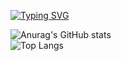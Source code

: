<a href="https://git.io/typing-svg"><img src="https://readme-typing-svg.demolab.com?font=Poppins&weight=600&size=25&pause=1000&background=FF000000&center=false&vCenter=false&random=false&width=435&lines=Java+and+Kotlin+Developer;Community+Manager+%26+CEO" alt="Typing SVG" /></a>

![Anurag's GitHub stats](https://github-readme-stats.vercel.app/api?username=kazaney&show_icons=true&theme=dark#gh-light-mode-only) <br/>
![Top Langs](https://github-readme-stats.vercel.app/api/top-langs/?username=kazaney&size_weight=0.5&count_weight=0.5&theme=dark#gh-light-mode-only)


